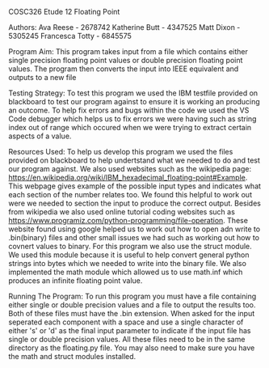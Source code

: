 COSC326 Etude 12 Floating Point

Authors:
    Ava Reese - 2678742
    Katherine Butt - 4347525
    Matt Dixon - 5305245
    Francesca Totty - 6845575


Program Aim:
    This program takes input from a file which contains either single precision floating point values or double precision floating point values.
    The program then converts the input into IEEE equivalent and outputs to a new file

Testing Strategy:
    To test this program we used the IBM testfile provided on blackboard to test our program against to ensure it is working an producing an outcome.
    To help fix errors and bugs within the code we used the VS Code debugger which helps us to fix errors we were having such as string index out of range which occured when we were trying to extract certain aspects of a value.

Resources Used:
    To help us develop this program we used the files provided on blackboard to help undertstand what we needed to do and test our program against.
    We also used websites such as the wikipedia page: https://en.wikipedia.org/wiki/IBM_hexadecimal_floating-point#Example. This webpage gives example of the possible input types and indicates what each section of the number relates too. We found this helpful to work out were we needed to section the input to produce the correct output.
    Besides from wikipedia we also used online tutorial coding websites such as https://www.programiz.com/python-programming/file-operation. These website found using google helped us to work out how to open adn write to .bin(binary) files and other small issues we had such as working out how to covnert values to binary.
    For this program we also use the struct module. We used this module because it is useful to help convert general python strings into bytes which we needed to write into the binary file.
    We also implemented the math module which allowed us to use math.inf which produces an infinite floating point value. 

Running The Program:
    To run this program you must have a file containing either single or double precision values and a file to output the results too. Both of these files must have the .bin extension. When asked for the input seperated each component with a space and use a single character of either 's' or 'd' as the final input parameter to indicate if the input file has single or double precision values. All these files need to be in the same directory as the floating.py file.
    You may also need to make sure you have the math and struct modules installed. 